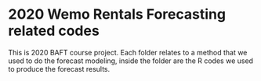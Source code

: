 # 2020 Wemo Rentals Forecasting related codes
This is 2020 BAFT course project. Each folder relates to a method that we used to do the forecast modeling, inside the folder are the R codes we used to produce the forecast results.

